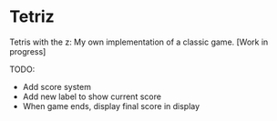# Tetriz
Tetris with the z: My own implementation of a classic game. [Work in progress]

TODO:  
- Add score system
- Add new label to show current score
- When game ends, display final score in display

